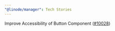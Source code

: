 ```yaml
---
"@linode/manager": Tech Stories
---
```


Improve Accessibility of Button Component ([#10028](https://github.com/linode/manager/pull/10028))

